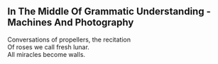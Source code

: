 In The Middle Of Grammatic Understanding - Machines And Photography
-------------------------------------------------------------------
Conversations of propellers, the recitation  
Of roses we call fresh lunar.  
All miracles become walls.  
